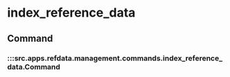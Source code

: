 # index_reference_data

## Command

### :::src.apps.refdata.management.commands.index_reference_data.Command

